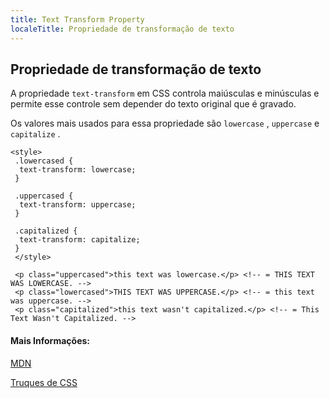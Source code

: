 ```yaml
---
title: Text Transform Property
localeTitle: Propriedade de transformação de texto
---
```

## Propriedade de transformação de texto

A propriedade `text-transform` em CSS controla maiúsculas e minúsculas e permite esse controle sem depender do texto original que é gravado.

Os valores mais usados ​​para essa propriedade são `lowercase` , `uppercase` e `capitalize` .
```
<style> 
 .lowercased { 
  text-transform: lowercase; 
 } 
 
 .uppercased { 
  text-transform: uppercase; 
 } 
 
 .capitalized { 
  text-transform: capitalize; 
 } 
 </style> 
 
 <p class="uppercased">this text was lowercase.</p> <!-- = THIS TEXT WAS LOWERCASE. --> 
 <p class="lowercased">THIS TEXT WAS UPPERCASE.</p> <!-- = this text was uppercase. --> 
 <p class="capitalized">this text wasn't capitalized.</p> <!-- = This Text Wasn't Capitalized. --> 
```

#### Mais Informações:

[MDN](https://developer.mozilla.org/en-US/docs/Web/CSS/text-transform)

[Truques de CSS](https://css-tricks.com/almanac/properties/t/text-transform/)